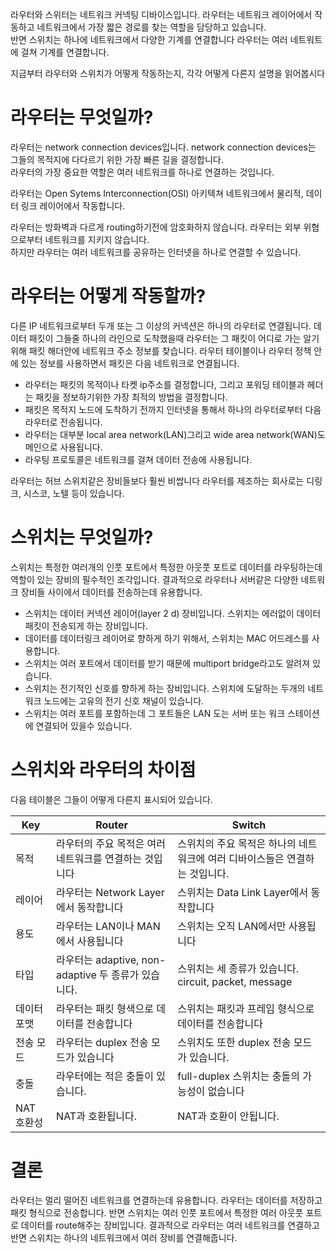 라우터와 스위터는 네트워크 커넥팅 디바이스입니다. 라우터는 네트워크 레이어에서 작동하고 네트워크에서 가장 짧은 경로를 찾는 역할을 담당하고 있습니다.  
반면 스위치는 하나에 네트워크에서 다양한 기계를 연결합니다 라우터는 여러 네트워트에 걸쳐 기계를 연결합니다.  


지금부터 라우터와 스위치가 어떻게 작동하는지, 각각 어떻게 다른지 설명을 읽어봅시다

  
# 라우터는 무엇일까?
라우터는 network connection devices입니다. network connection devices는 그들의 목적지에 다다르기 위한 가장 빠른 길을 결정합니다.  
라우터의 가장 중요한 역할은 여러 네트워크를 하나로 연결하는 것입니다.  

라우터는 Open Sytems Interconnection(OSI) 아키텍쳐 네트워크에서 물리적, 데이터 링크 레이어에서 작동합니다.  

라우터는 방화벽과 다르게 routing하기전에 암호화하지 않습니다. 라우터는 외부 위협으로부터 네트워크를 지키지 않습니다.  
하지만 라우터는 여러 네트워크를 공유하는 인터넷을 하나로 연결할 수 있습니다.  


# 라우터는 어떻게 작동할까?
다른 IP 네트워크로부터 두개 또는 그 이상의 커넥션은 하나의 라우터로 연결됩니다. 데이터 패킷이 그들줄 하나의 라인으로 도착했을때
라우터는 그 패킷이 어디로 가는 알기 위해 패킷 해더안에 네트워크 주소 정보를 찾습니다. 라우터 테이블이나 라우터 정책 안에 있는 정보를 사용하면서 패킷은 다음 네트워크로 연결됩니다.  

- 라우터는 패킷의 목적이나 타켓 ip주소를 결정합니다, 그리고 포워딩 테이블과 헤더는 패킷을 정보하기위한 가장 최적의 방법을 결정합니다.  
- 패킷은 목적지 노드에 도착하기 전까지 인터넷을 통해서 하나의 라우터로부터 다음 라우터로 전송됩니다.  
- 라우터는 대부분 local area network(LAN)그리고 wide area network(WAN)도메인으로 사용됩니다.  
- 라우팅 프로토콜은 네트워크를 걸쳐 데이터 전송에 사용됩니다.  

라우터는 허브 스위치같은 장비들보다 훨씬 비쌉니다 라우터를 제조하는 회사로는 디링크, 시스코, 노텔 등이 있습니다.  


# 스위치는 무엇일까?  
스위치는 특정한 여러개의 인풋 포트에서 특정한 아웃풋 포트로 데이터를 라우팅하는데 역할이 있는 장비의 필수적인 조각입니다.
결과적으로 라우터나 서버같은 다양한 네트워크 장비들 사이에서 데이터를 전송하는데 유용합니다.  

- 스위치는 데이터 커넥션 레이어(layer 2 d) 장비입니다. 스위치는 에러없이 데이터패킷이 전송되게 하는 장비입니다.
- 데이터를 데이터링크 레이어로 향하게 하기 위해서, 스위치는 MAC 어드레스를 사용합니다.
- 스위치는 여러 포트에서 데이터를 받기 때문에 multiport bridge라고도 알려져 있습니다.
- 스위치는 전기적인 신호를 향하게 하는 장비입니다. 스위치에 도달하는 두개의 네트워크 노드에는 고유의 전기 신호 채널이 있습니다.
- 스위치는 여러 포트를 포함하는데 그 포트들은 LAN 도는 서버 또는 워크 스테이션에 연결되어 있을수 있습니다.

# 스위치와 라우터의 차이점
다음 테이블은 그들이 어떻게 다른지 표시되어 있습니다.

| Key | Router | Switch|
| ---|---|---|
| 목적 | 라우터의 주요 목적은 여러 네트워크를 연결하는 것입니다 | 스위치의 주요 목적은 하나의 네트워크에 여러 디바이스들은 연결하는 것입니다. |
| 레이어 | 라우터는 Network Layer에서 동작합니다 | 스위치는 Data Link Layer에서 동작합니다 |
| 용도 | 라우터는 LAN이나 MAN에서 사용됩니다 | 스위치는 오직 LAN에서만 사용됩니다 |
| 타입 | 라우터는 adaptive, non-adaptive 두 종류가 있습니다. | 스위치는 세 종류가 있습니다. circuit, packet, message |
| 데이터 포맷 | 라우터는 패킷 형색으로 데이터를 전송합니다 | 스위치는 패킷과 프레임 형식으로 데이터를 전송합니다 |
| 전송 모드 | 라우터는 duplex 전송 모드가 있습니다 | 스위치도 또한 duplex 전송 모드가 있습니다. |
| 충돌 | 라우터에는 적은 충돌이 있습니다. | full-duplex 스위치는 충돌의 가능성이 없습니다 |
| NAT 호환성 | NAT과 호환됩니다. | NAT과 호환이 안됩니다.|

# 결론  
라우터는 멀리 떨어진 네트워크를 연결하는데 유용합니다. 라우터는 데이터를 저장하고 패킷 형식으로 전송합니다. 반면 스위치는 여러 인풋 포트에서 특정한 여러 아웃풋 포트로 데이터를 route해주는 장비입니다. 결과적으로 라우터는 여러 네트워크를 연결하고 반면 스위치는 하나의 네트워크에서 여러 장비를 연결해줍니다.

